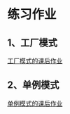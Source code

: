 # 练习作业

## 1、工厂模式
[工厂模式的课后作业](relation/day1/FactoryPatterson.md)

## 2、单例模式
[单例模式的课后作业](relation/day1/FactoryPatterson.md)
